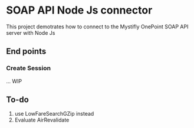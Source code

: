 # SOAP API Node Js connector
This project demotrates how to connect to the Mystifly OnePoint SOAP API server with Node Js

## End points
### Create Session

... WIP


## To-do
1. use LowFareSearchGZip instead
2. Evaluate AirRevalidate
